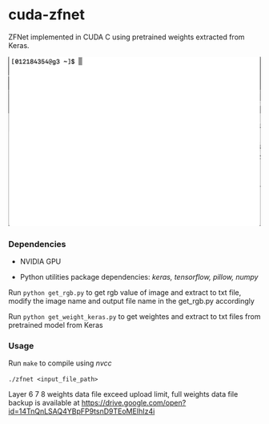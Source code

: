 # cuda-zfnet

ZFNet implemented in CUDA C using pretrained weights extracted from Keras.

![](demo.gif)

### Dependencies
- NVIDIA GPU

- Python utilities package dependencies: *keras, tensorflow, pillow, numpy*

Run `python get_rgb.py`  to get rgb value of image and extract to txt file, modify the image name and output file name in the get_rgb.py accordingly

Run `python get_weight_keras.py`  to get weightes and extract to txt files from pretrained model from Keras

### Usage

Run `make` to compile using *nvcc*

`./zfnet <input_file_path>`

Layer 6 7 8 weights data file exceed upload limit, full weights data file backup is available at https://drive.google.com/open?id=14TnQnLSAQ4YBpFP9tsnD9TEoMEIhIz4i
